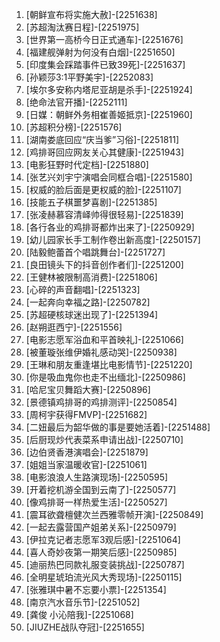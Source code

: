 
1. [朝鲜宣布将实施大赦]-[2251638]
1. [苏超淘汰赛日程]-[2251975]
1. [世界第一高桥今日正式通车]-[2251676]
1. [福建舰弹射为何没有白烟]-[2251650]
1. [印度集会踩踏事件已致39死]-[2251637]
1. [孙颖莎3:1平野美宇]-[2252083]
1. [埃尔多安称内塔尼亚胡是杀手]-[2251924]
1. [绝命法官开播]-[2252111]
1. [日媒：朝鲜外务相崔善姬抵京]-[2251960]
1. [苏超积分榜]-[2251576]
1. [湖南娄底回应“庆当爹”习俗]-[2251811]
1. [鸡排哥回应网友关心其健康]-[2251943]
1. [电影狂野时代定档]-[2251880]
1. [张艺兴刘宇宁演唱会同框合唱]-[2251580]
1. [权威的脸后面是更权威的脸]-[2251107]
1. [技能五子棋噩梦喜剧]-[2251385]
1. [张凌赫慕容清峄帅得很轻易]-[2251839]
1. [各行各业的鸡排哥都炸出来了]-[2250929]
1. [幼儿园家长手工制作卷出新高度]-[2250157]
1. [陆毅鲍蕾首个唱跳舞台]-[2251727]
1. [良田镜头下的抖音创作者们]-[2251200]
1. [王健林被限制高消费]-[2251806]
1. [心碎的声音翻唱]-[2251323]
1. [一起奔向幸福之路]-[2250782]
1. [苏超硬核球迷出现了]-[2251394]
1. [赵朔逛西宁]-[2251556]
1. [电影志愿军浴血和平首映礼]-[2251066]
1. [被董璇张维伊婚礼感动哭]-[2250938]
1. [王琳和朋友重逢堪比电影情节]-[2251220]
1. [你是吸血鬼你也走不出缅北]-[2250986]
1. [哈尼宝贝舞蹈大赛]-[2250896]
1. [景德镇鸡排哥的鸡排测评]-[2250854]
1. [周柯宇获得FMVP]-[2251682]
1. [二妞最后为韶华做的事是要她活着]-[2251488]
1. [后厨现炒代表菜系申请出战]-[2250710]
1. [边伯贤香港演唱会]-[2251879]
1. [姐姐当家温暖收官]-[2251061]
1. [电影浪浪人生路演现场]-[2250595]
1. [开着挖机游全国到云南了]-[2250577]
1. [像鸡排哥一样热爱生活]-[2250527]
1. [震耳欲聋檀健次兰西雅零帧开演]-[2250849]
1. [一起去露营国产姐弟关系]-[2250979]
1. [伊拉克记者志愿军3观后感]-[2251064]
1. [喜人奇妙夜第一期笑后感]-[2250985]
1. [迪丽热巴同款礼服变装挑战]-[2250787]
1. [全明星琥珀流光风大秀现场]-[2250115]
1. [张雅琪中暑不忘要小票]-[2251354]
1. [南京汽水音乐节]-[2251052]
1. [龚俊 小沁陪我]-[2251068]
1. [JIUZHE战队夺冠]-[2251655]